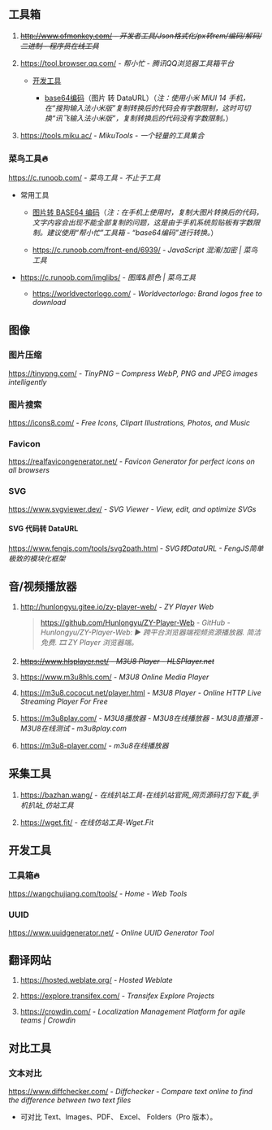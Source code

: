 ## 工具箱

1. ~~http://www.ofmonkey.com/ - _开发者工具/Json格式化/px转rem/编码/解码/二进制 - 程序员在线工具_~~

2. https://tool.browser.qq.com/ - *帮小忙 - 腾讯QQ浏览器工具箱平台*

    - [开发工具](https://tool.browser.qq.com/category/develop)

        - [base64编码](https://tool.browser.qq.com/base64.html)（图片 转 DataURL）（*注：使用小米 MIUI 14 手机，在“搜狗输入法小米版”复制转换后的代码会有字数限制，这时可切换“讯飞输入法小米版”，复制转换后的代码没有字数限制。*）

3. https://tools.miku.ac/ - *MikuTools - 一个轻量的工具集合*

### 菜鸟工具🔥

https://c.runoob.com/ - *菜鸟工具 - 不止于工具*

- 常用工具

    - [图片转 BASE64 编码](https://c.runoob.com/front-end/59/)（*注：在手机上使用时，复制大图片转换后的代码，文字内容会出现不能全部复制的问题，这是由于手机系统剪贴板有字数限制。建议使用“帮小忙”工具箱 - “base64编码”进行转换。*）

    - https://c.runoob.com/front-end/6939/ - *JavaScript 混淆/加密 | 菜鸟工具*

- https://c.runoob.com/imglibs/ - *图库&颜色 | 菜鸟工具*

    - https://worldvectorlogo.com/ - *Worldvectorlogo: Brand logos free to download*


## 图像

### 图片压缩

https://tinypng.com/ - _TinyPNG – Compress WebP, PNG and JPEG images intelligently_

### 图片搜索

https://icons8.com/ - _Free Icons, Clipart Illustrations, Photos, and Music_

### Favicon

https://realfavicongenerator.net/ - *Favicon Generator for perfect icons on all browsers*

### SVG

https://www.svgviewer.dev/ - *SVG Viewer - View, edit, and optimize SVGs*

#### SVG 代码转 DataURL

https://www.fengjs.com/tools/svg2path.html - *SVG转DataURL - FengJS简单极致的模块化框架*


## 音/视频播放器

1. http://hunlongyu.gitee.io/zy-player-web/ - *ZY Player Web*
    > https://github.com/Hunlongyu/ZY-Player-Web - *GitHub - Hunlongyu/ZY-Player-Web: ▶️ 跨平台浏览器端视频资源播放器. 简洁免费. 🎞 ZY Player 浏览器端。*

2. ~~https://www.hlsplayer.net/ - *M3U8 Player - HLSPlayer.net*~~

3. https://www.m3u8hls.com/ - *M3U8 Online Media Player*

4. https://m3u8.cococut.net/player.html - *M3U8 Player - Online HTTP Live Streaming Player For Free*

5. https://m3u8play.com/ - *M3U8播放器 - M3U8在线播放器 - M3U8直播源 - M3U8在线测试 - m3u8play.com*

6. https://m3u8-player.com/ - *m3u8在线播放器*

## 采集工具

1. https://bazhan.wang/ - *在线扒站工具-在线扒站官网_网页源码打包下载_手机扒站_仿站工具*

2. https://wget.fit/ - *在线仿站工具-Wget.Fit*

## 开发工具

### 工具箱🔥

https://wangchujiang.com/tools/ - *Home - Web Tools*


### UUID

https://www.uuidgenerator.net/ - *Online UUID Generator Tool*


## 翻译网站

1. https://hosted.weblate.org/ - *Hosted Weblate*

2. https://explore.transifex.com/ - *Transifex Explore Projects*

3. https://crowdin.com/ - *Localization Management Platform for agile teams | Crowdin*


## 对比工具

### 文本对比

https://www.diffchecker.com/ - *Diffchecker - Compare text online to find the difference between two text files*

- 可对比 Text、Images、PDF、 Excel、 Folders（Pro 版本）。
